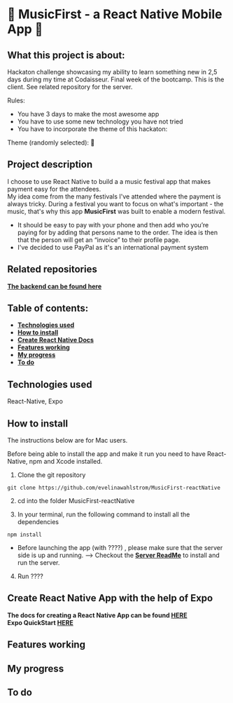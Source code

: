  #  :iphone: MusicFirst - a React Native Mobile App :iphone:
 
## What this project is about:

Hackaton challenge showcasing my ability to learn something new in 2,5 days during my time at Codaisseur. Final week of the bootcamp. This is the client. See related repository for the server.

Rules: 
- You have 3 days to make the most awesome app
- You have to use some new technology you have not tried
- You have to incorporate the theme of this hackaton: 

Theme (randomly selected): :money_with_wings:

## Project description

I choose to use React Native to build a a music festival app that makes payment easy for the attendees.
<br/> My idea come from the many festivals I've attended where the payment is always tricky. During a festival you want to focus on what's important - the music, that's why this app **MusicFirst** was built to enable a modern festival. 

- It should be easy to pay with your phone and then add who you’re paying for by adding that persons name to the order. The idea is then that the person will get an “invoice” to their profile page. 
- I've decided to use PayPal as it's an international payment system

## Related repositories

**[The backend can be found here](https://github.com/evelinawahlstrom/MusicFirst-nodejs)**

## Table of contents:
- **[Technologies used](#technologies-used)**
- **[How to install](#how-to-install)**
- **[Create React Native Docs](#create-react-native)**
- **[Features working](#features-working)**
- **[My progress](#my-progress)**
- **[To do](#to-do)**

## Technologies used
React-Native, Expo

## How to install

The instructions below are for Mac users.

Before being able to install the app and make it run you need to have React-Native, npm and Xcode installed.

1. Clone the git repository

` git clone https://github.com/evelinawahlstrom/MusicFirst-reactNative `

2. cd into the folder MusicFirst-reactNative

3. In your terminal, run the following command to install all the dependencies

```
npm install
```
- Before launching the app (with ????) , please make sure that the server side is up and running.
  --> Checkout the **[Server ReadMe](https://github.com/evelinawahlstrom/MusicFirst-nodejs)** to install and run the server.

4. Run ???? 

## Create React Native App with the help of Expo

**The docs for creating a React Native App can be found [HERE](https://facebook.github.io/react-native/docs/getting-started)**
<br/>
**Expo QuickStart [HERE](https://docs.expo.io/versions/latest/)**


## Features working 

## My progress

## To do
